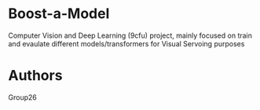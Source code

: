 # Boost-a-Model
Computer Vision and Deep Learning (9cfu) project, mainly focused on train and evaulate different models/transformers for Visual Servoing purposes

# Authors
Group26 
